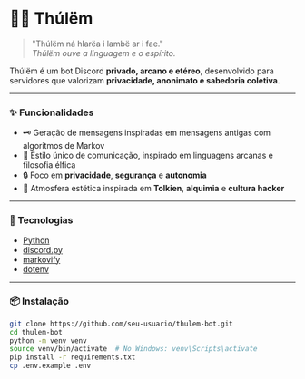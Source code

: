 # 🧙‍♂️ Thúlëm 

> "Thúlëm ná hlarëa i lambë ar i fae."  
> _Thúlëm ouve a linguagem e o espírito._

Thúlëm é um bot Discord **privado, arcano e etéreo**, desenvolvido para servidores que valorizam **privacidade, anonimato e sabedoria coletiva**.

---

### ✨ Funcionalidades

- 🗝️ Geração de mensagens inspiradas em mensagens antigas com algoritmos de Markov
- 🧠 Estilo único de comunicação, inspirado em linguagens arcanas e filosofia élfica
- 🔒 Foco em **privacidade**, **segurança** e **autonomia**
- 🎴 Atmosfera estética inspirada em **Tolkien**, **alquimia** e **cultura hacker**

---

### 🧪 Tecnologias

- [Python](https://www.python.org/)
- [discord.py](https://discordpy.readthedocs.io/)
- [markovify](https://github.com/jsvine/markovify)
- [dotenv](https://pypi.org/project/python-dotenv/)

---

### 📦 Instalação

```bash
git clone https://github.com/seu-usuario/thulem-bot.git
cd thulem-bot
python -m venv venv
source venv/bin/activate  # No Windows: venv\Scripts\activate
pip install -r requirements.txt
cp .env.example .env
